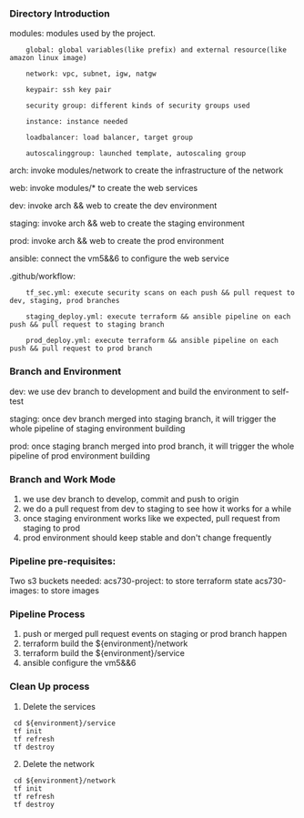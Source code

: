 ### Directory Introduction
modules: modules used by the project.   

        global: global variables(like prefix) and external resource(like amazon linux image)   

        network: vpc, subnet, igw, natgw   

        keypair: ssh key pair 

        security group: different kinds of security groups used         

        instance: instance needed

        loadbalancer: load balancer, target group

        autoscalinggroup: launched template, autoscaling group

arch: invoke modules/network to create the infrastructure of the network 

web: invoke modules/* to create the web services

dev: invoke arch && web to create the dev environment 

staging: invoke arch && web to create the staging environment

prod: invoke arch && web to create the prod environment 

ansible: connect the vm5&&6 to configure the web service 

.github/workflow: 

        tf_sec.yml: execute security scans on each push && pull request to dev, staging, prod branches

        staging_deploy.yml: execute terraform && ansible pipeline on each push && pull request to staging branch

        prod_deploy.yml: execute terraform && ansible pipeline on each push && pull request to prod branch


### Branch and Environment
dev: we use dev branch to development and build the environment to self-test

staging: once dev branch merged into staging branch, it will trigger the whole pipeline of staging environment building

prod: once staging branch merged into prod branch, it will trigger the whole pipeline of prod environment building


### Branch and Work Mode 
1. we use dev branch to develop, commit and push to origin
2. we do a pull request from dev to staging to see how it works for a while
3. once staging environment works like we expected, pull request from staging to prod 
4. prod environment should keep stable and don't change frequently


### Pipeline pre-requisites:
Two s3 buckets needed:
        acs730-project: to store terraform state 
        acs730-images: to store images 


### Pipeline Process
1. push or merged pull request events on staging or prod branch happen
2. terraform build the ${environment}/network
3. terraform build the ${environment}/service
4. ansible configure the vm5&&6


### Clean Up process 
1. Delete the services 
``` 
 cd ${environment}/service
 tf init
 tf refresh
 tf destroy  
```
2. Delete the network
```
 cd ${environment}/network
 tf init
 tf refresh
 tf destroy
```
